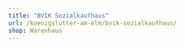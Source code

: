 ```yaml
---
title: "BVIK Sozialkaufhaus"
url: /koenigslutter-am-elm/bvik-sozialkaufhaus/
shop: Warenhaus
---
```

